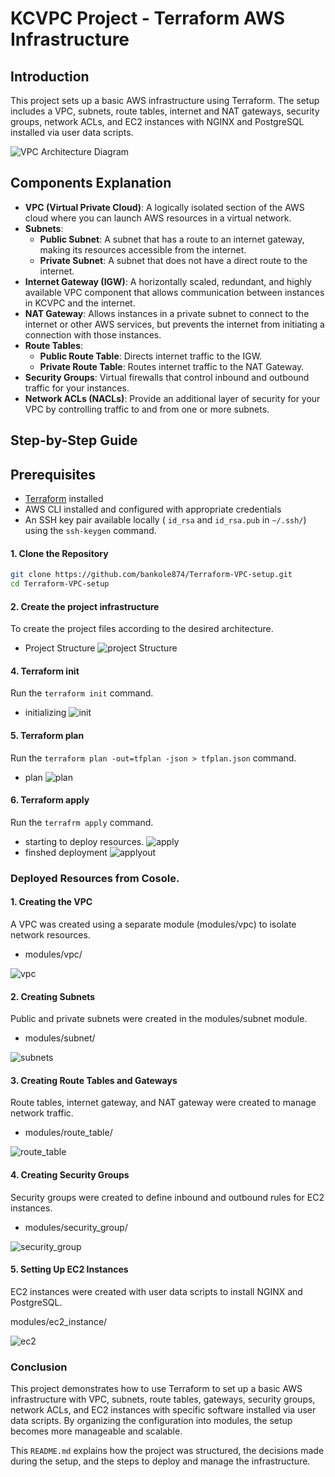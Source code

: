 # KCVPC Project - Terraform AWS Infrastructure

## Introduction
This project sets up a basic AWS infrastructure using Terraform. The setup includes a VPC, subnets, route tables, internet and NAT gateways, security groups, network ACLs, and EC2 instances with NGINX and PostgreSQL installed via user data scripts.

![VPC Architecture Diagram](https://github.com/bankole874/Terraform-VPC-setup/blob/main/images/kcvpc-architectural-diagram.png)

## Components Explanation
 
- **VPC (Virtual Private Cloud)**: A logically isolated section of the AWS cloud where you can launch AWS resources in a virtual network.
- **Subnets**:
  - **Public Subnet**: A subnet that has a route to an internet gateway, making its resources accessible from the internet.
  - **Private Subnet**: A subnet that does not have a direct route to the internet.
- **Internet Gateway (IGW)**: A horizontally scaled, redundant, and highly available VPC component that allows communication between instances in KCVPC and the internet.
- **NAT Gateway**: Allows instances in a private subnet to connect to the internet or other AWS services, but prevents the internet from initiating a connection with those instances.
- **Route Tables**:
  - **Public Route Table**: Directs internet traffic to the IGW.
  - **Private Route Table**: Routes internet traffic to the NAT Gateway.
- **Security Groups**: Virtual firewalls that control inbound and outbound traffic for your instances.
- **Network ACLs (NACLs)**: Provide an additional layer of security for your VPC by controlling traffic to and from one or more subnets.
 
## Step-by-Step Guide


## Prerequisites

- [Terraform](https://www.terraform.io/downloads.html) installed
- AWS CLI installed and configured with appropriate credentials
- An SSH key pair available locally ( `id_rsa` and `id_rsa.pub` in `~/.ssh/`) using the `ssh-keygen` command.


#### 1. Clone the Repository

```sh
git clone https://github.com/bankole874/Terraform-VPC-setup.git
cd Terraform-VPC-setup
```

#### 2. Create the project infrastructure
To create the project files according to the desired architecture.
- Project Structure
![project Structure](https://github.com/bankole874/Terraform-VPC-setup/blob/main/images/1-file_structure.png)



#### 4. Terraform init
Run the `terraform init` command.
- initializing
![init](https://github.com/bankole874/Terraform-VPC-setup/blob/main/images/2-terraform_init.png)

#### 5. Terraform plan
Run the `terraform plan -out=tfplan -json > tfplan.json` command.
- plan
![plan](https://github.com/bankole874/Terraform-VPC-setup/blob/main/images/3-terraform_plan_output.png)

#### 6. Terraform apply
Run the `terrafrm apply` command.
- starting to deploy resources.
![apply](https://github.com/bankole874/Terraform-VPC-setup/blob/main/images/4-terraform_apply_start.png)
- finshed deployment
![applyout](https://github.com/bankole874/Terraform-VPC-setup/blob/main/images/4-terraform_apply_start.png)

### Deployed Resources from Cosole.
#### 1. Creating the VPC
A VPC was created using a separate module (modules/vpc) to isolate network resources.

- modules/vpc/

![vpc](https://github.com/bankole874/Terraform-VPC-setup/blob/main/images/A-vpc.png)

#### 2. Creating Subnets
Public and private subnets were created in the modules/subnet module.

- modules/subnet/

![subnets](https://github.com/bankole874/Terraform-VPC-setup/blob/main/images/B-subnets.png)

#### 3. Creating Route Tables and Gateways
Route tables, internet gateway, and NAT gateway were created to manage network traffic.

- modules/route_table/

![route_table](https://github.com/bankole874/Terraform-VPC-setup/blob/main/images/C-route-tables.png)

#### 4. Creating Security Groups
Security groups were created to define inbound and outbound rules for EC2 instances.

- modules/security_group/

![security_group](https://github.com/bankole874/Terraform-VPC-setup/blob/main/images/G-security-groups.png)


#### 5. Setting Up EC2 Instances
EC2 instances were created with user data scripts to install NGINX and PostgreSQL.

modules/ec2_instance/

![ec2](https://github.com/bankole874/Terraform-VPC-setup/blob/main/images/6-ec2_instances.png)

### Conclusion
This project demonstrates how to use Terraform to set up a basic AWS infrastructure with VPC, subnets, route tables, gateways, security groups, network ACLs, and EC2 instances with specific software installed via user data scripts. By organizing the configuration into modules, the setup becomes more manageable and scalable.

This `README.md` explains how the project was structured, the decisions made during the setup, and the steps to deploy and manage the infrastructure.